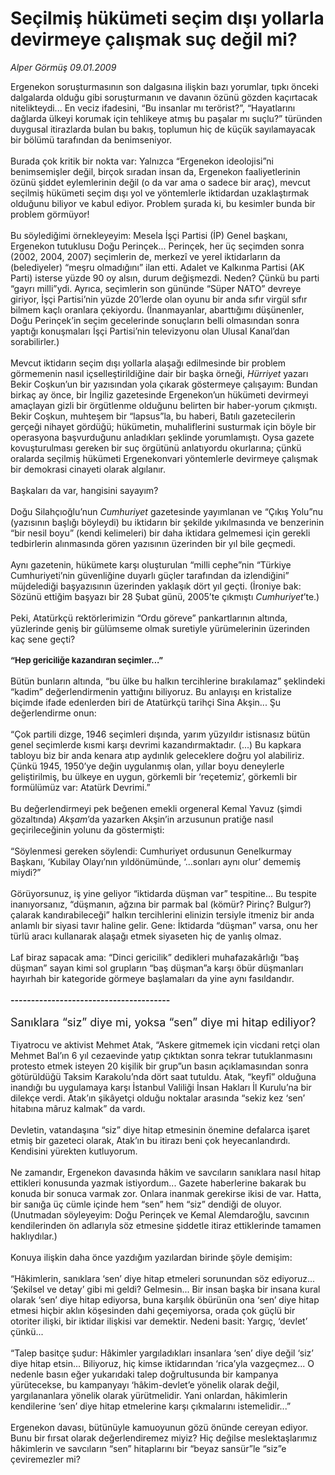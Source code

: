 # Seçilmiş hükümeti seçim dışı yollarla devirmeye çalışmak suç değil mi?

*Alper Görmüş 09.01.2009*

<div class="taraf_structure_2col_1zq">
<div class="margen_n">



 <p>Ergenekon soruşturmasının son dalgasına ilişkin bazı yorumlar, tıpkı önceki dalgalarda olduğu gibi soruşturmanın ve davanın özünü gözden kaçırtacak nitelikteydi... En veciz ifadesini, “Bu insanlar mı terörist?”, “Hayatlarını dağlarda ülkeyi korumak için tehlikeye atmış bu paşalar mı suçlu?” türünden duygusal itirazlarda bulan bu bakış, toplumun hiç de küçük sayılamayacak bir bölümü tarafından da benimseniyor. <br/><br/>Burada çok kritik bir nokta var: Yalnızca “Ergenekon ideolojisi”ni benimsemişler değil, birçok sıradan insan da, Ergenekon faaliyetlerinin özünü şiddet eylemlerinin değil (o da var ama o sadece bir araç), mevcut seçilmiş hükümeti seçim dışı yol ve yöntemlerle iktidardan uzaklaştırmak olduğunu biliyor ve kabul ediyor. Problem şurada ki, bu kesimler bunda bir problem görmüyor! <br/><br/>Bu söylediğimi örnekleyeyim: Mesela İşçi Partisi (İP) Genel başkanı, Ergenekon tutuklusu Doğu Perinçek... Perinçek, her üç seçimden sonra (2002, 2004, 2007) seçimlerin de, merkezî ve yerel iktidarların da (belediyeler) “meşru olmadığını” ilan etti. Adalet ve Kalkınma Partisi (AK Parti) isterse yüzde 90 oy alsın, durum değişmezdi. Neden? Çünkü bu parti “gayrı milli”ydi. Ayrıca, seçimlerin son gününde “Süper NATO” devreye giriyor, İşçi Partisi’nin yüzde 20’lerde olan oyunu bir anda sıfır virgül sıfır bilmem kaçlı oranlara çekiyordu. (İnanmayanlar, abarttığımı düşünenler, Doğu Perinçek’in seçim gecelerinde sonuçların belli olmasından sonra yaptığı konuşmaları İşçi Partisi’nin televizyonu olan Ulusal Kanal’dan sorabilirler.) <br/><br/>Mevcut iktidarın seçim dışı yollarla alaşağı edilmesinde bir problem görmemenin nasıl içselleştirildiğine dair bir başka örneği, <i>Hürriyet </i>yazarı Bekir Coşkun’un bir yazısından yola çıkarak göstermeye çalışayım: Bundan birkaç ay önce, bir İngiliz gazetesinde Ergenekon’un hükümeti devirmeyi amaçlayan gizli bir örgütlenme olduğunu belirten bir haber-yorum çıkmıştı. Bekir Coşkun, muhteşem bir “lapsus”la, bu haberi, Batılı gazetecilerin gerçeği nihayet gördüğü; hükümetin, muhaliflerini susturmak için böyle bir operasyona başvurduğunu anladıkları şeklinde yorumlamıştı. Oysa gazete kovuşturulması gereken bir suç örgütünü anlatıyordu okurlarına; çünkü oralarda seçilmiş hükümeti Ergenekonvari yöntemlerle devirmeye çalışmak bir demokrasi cinayeti olarak algılanır. <br/><br/>Başkaları da var, hangisini sayayım? <br/><br/>Doğu Silahçıoğlu’nun <i>Cumhuriyet </i>gazetesinde yayımlanan ve “Çıkış Yolu”nu (yazısının başlığı böyleydi) bu iktidarın bir şekilde yıkılmasında ve benzerinin “bir nesil boyu” (kendi kelimeleri) bir daha iktidara gelmemesi için gerekli tedbirlerin alınmasında gören yazısının üzerinden bir yıl bile geçmedi. <br/><br/>Aynı gazetenin, hükümete karşı oluşturulan “milli cephe”nin “Türkiye Cumhuriyeti’nin güvenliğine duyarlı güçler tarafından da izlendiğini” müjdelediği başyazısının üzerinden yaklaşık dört yıl geçti. (İroniye bak: Sözünü ettiğim başyazı bir 28 Şubat günü, 2005’te çıkmıştı <i>Cumhuriyet</i>’te.) <br/><br/>Peki, Atatürkçü rektörlerimizin “Ordu göreve” pankartlarının altında, yüzlerinde geniş bir gülümseme olmak suretiyle yürümelerinin üzerinden kaç sene geçti?<b> <br/><br/><font size="2">“Hep gericiliğe kazandıran seçimler...”</font></b><font size="2"> </font><br/><br/>Bütün bunların altında, “bu ülke bu halkın tercihlerine bırakılamaz” şeklindeki “kadim” değerlendirmenin yattığını biliyoruz. Bu anlayışı en kristalize biçimde ifade edenlerden biri de Atatürkçü tarihçi Sina Akşin... Şu değerlendirme onun: <br/><br/>“Çok partili dizge, 1946 seçimleri dışında, yarım yüzyıldır istisnasız bütün genel seçimlerde kısmi karşı devrimi kazandırmaktadır. (...) Bu kapkara tabloyu biz bir anda kenara atıp aydınlık geleceklere doğru yol alabiliriz. Çünkü 1945, 1950’ye değin uygulanmış olan, yıllar boyu deneylerle geliştirilmiş, bu ülkeye en uygun, görkemli bir ‘reçetemiz’, görkemli bir formülümüz var: Atatürk Devrimi.” <br/><br/>Bu değerlendirmeyi pek beğenen emekli orgeneral Kemal Yavuz (şimdi gözaltında) <i>Akşam</i>’da yazarken Akşin’in arzusunun pratiğe nasıl geçirileceğinin yolunu da göstermişti: <br/><br/>“Söylenmesi gereken söylendi: Cumhuriyet ordusunun Genelkurmay Başkanı, ‘Kubilay Olayı’nın yıldönümünde, ‘...sonları aynı olur’ dememiş miydi?” <br/><br/>Görüyorsunuz, iş yine geliyor “iktidarda düşman var” tespitine... Bu tespite inanıyorsanız, “düşmanın, ağzına bir parmak bal (kömür? Pirinç? Bulgur?) çalarak kandırabileceği” halkın tercihlerini elinizin tersiyle itmeniz bir anda anlamlı bir siyasi tavır haline gelir. Gene: İktidarda “düşman” varsa, onu her türlü aracı kullanarak alaşağı etmek siyaseten hiç de yanlış olmaz. <br/><br/>Laf biraz sapacak ama: “Dinci gericilik” dedikleri muhafazakârlığı “baş düşman” sayan kimi sol grupların “baş düşman”a karşı öbür düşmanları hayırhah bir kategoride görmeye başlamaları da yine aynı fasıldandır.<b> <br/><br/>---------------------------------------</b> <br/><br/><font size="4">Sanıklara “siz” diye mi, yoksa “sen” diye mi hitap ediliyor?</font> <br/><br/>Tiyatrocu ve aktivist Mehmet Atak, “Askere gitmemek için vicdani retçi olan Mehmet Bal’ın 6 yıl cezaevinde yatıp çıktıktan sonra tekrar tutuklanmasını protesto etmek isteyen 20 kişilik bir grup”un basın açıklamasından sonra götürüldüğü Taksim Karakolu’nda dört saat tutuldu. Atak, “keyfî” olduğuna inandığı bu uygulamaya karşı İstanbul Valiliği İnsan Hakları İl Kurulu’na bir dilekçe verdi. Atak’ın şikâyetçi olduğu noktalar arasında “sekiz kez ‘sen’ hitabına mâruz kalmak” da vardı. <br/><br/>Devletin, vatandaşına “siz” diye hitap etmesinin önemine defalarca işaret etmiş bir gazeteci olarak, Atak’ın bu itirazı beni çok heyecanlandırdı. Kendisini yürekten kutluyorum. <br/><br/>Ne zamandır, Ergenekon davasında hâkim ve savcıların sanıklara nasıl hitap ettikleri konusunda yazmak istiyordum... Gazete haberlerine bakarak bu konuda bir sonuca varmak zor. Onlara inanmak gerekirse ikisi de var. Hatta, bir sanığa üç cümle içinde hem “sen” hem “siz” dendiği de oluyor. (Unutmadan söyleyeyim: Doğu Perinçek ve Kemal Alemdaroğlu, savcının kendilerinden ön adlarıyla söz etmesine şiddetle itiraz ettiklerinde tamamen haklıydılar.) <br/><br/>Konuya ilişkin daha önce yazdığım yazılardan birinde şöyle demişim: <br/><br/>“Hâkimlerin, sanıklara ‘sen’ diye hitap etmeleri sorunundan söz ediyoruz... ‘Şekilsel ve detay’ gibi mi geldi? Gelmesin... Bir insan başka bir insana kural olarak ‘sen’ diye hitap ediyorsa, buna karşılık öbürünün ona ‘sen’ diye hitap etmesi hiçbir aklın köşesinden dahi geçemiyorsa, orada çok güçlü bir otoriter ilişki, bir iktidar ilişkisi var demektir. Nedeni basit: Yargıç, ‘devlet’ çünkü... <br/><br/>“Talep basitçe şudur: Hâkimler yargıladıkları insanlara ‘sen’ diye değil ‘siz’ diye hitap etsin... Biliyoruz, hiç kimse iktidarından ‘rica’yla vazgeçmez... O nedenle basın eğer yukarıdaki talep doğrultusunda bir kampanya yürütecekse, bu kampanyayı ‘hâkim-devlet’e yönelik olarak değil, yargılananlara yönelik olarak yürütmelidir. Yani onlardan, hâkimlerin kendilerine ‘sen’ diye hitap etmelerine karşı çıkmalarını istemelidir...” <br/><br/>Ergenekon davası, bütünüyle kamuoyunun gözü önünde cereyan ediyor. Bunu bir fırsat olarak değerlendiremez miyiz? Hiç değilse meslektaşlarımız hâkimlerin ve savcıların “sen” hitaplarını bir “beyaz sansür”le “siz”e çeviremezler mi?</p>
<br/>
<br/>
<br/>



<br/>


<div id="taraf_not">
</div>

</div>


</div>
